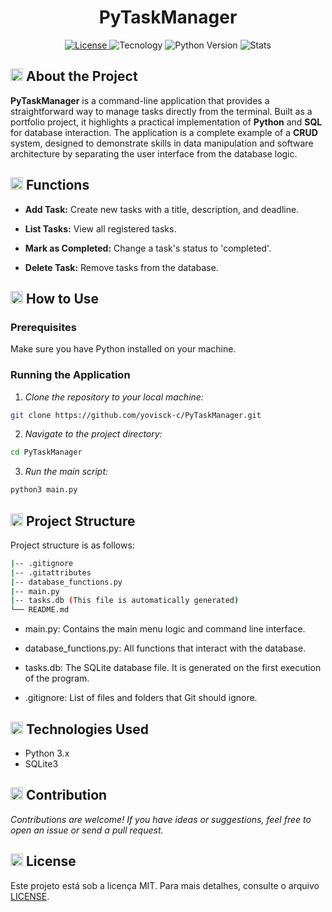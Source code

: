 <h1 align="center">PyTaskManager</h1>

<p align="center">
  <a href="LICENSE">
    <img src="https://img.shields.io/badge/License-MIT-purple.svg?style=for-the-badge" alt="License">
  </a>
  <img src="https://img.shields.io/badge/Made%20with-Python-purple.svg?style=for-the-badge" alt="Tecnology">
  <img src="https://img.shields.io/badge/Python-3.8%2B-purple?style=for-the-badge" alt="Python Version">
  <img src="https://img.shields.io/badge/Status-InProgress-6A0DAD.svg?style=for-the-badge" alt="Stats">
</p>

<h2>
  <img src="https://cdn.jsdelivr.net/npm/boxicons@2.1.4/svg/solid/bxs-cog.svg" height="20" alt="Ícone de Engrenagem">
  About the Project
</h2>

**PyTaskManager** is a command-line application that provides a straightforward way to manage tasks directly from the terminal. Built as a portfolio project, it highlights a practical implementation of **Python** and **SQL** for database interaction. The application is a complete example of a **CRUD** system, designed to demonstrate skills in data manipulation and software architecture by separating the user interface from the database logic.


<h2>
    <img src="https://cdn.jsdelivr.net/npm/boxicons@2.1.4/svg/solid/bxs-wrench.svg" height="20" alt="Icone de Código"> Functions
</h2>

- **Add Task:** Create new tasks with a title, description, and deadline.

- **List Tasks:** View all registered tasks.

- **Mark as Completed:** Change a task's status to 'completed'.

- **Delete Task:** Remove tasks from the database.

<h2>
  <img src="https://cdn.jsdelivr.net/npm/boxicons@2.1.4/svg/solid/bxs-terminal.svg" height="20" alt="Ícone de Terminal">
  How to Use
</h2>

### **Prerequisites**
Make sure you have Python installed on your machine.

### **Running the Application**
1. *Clone the repository to your local machine:*

```bash
git clone https://github.com/yovisck-c/PyTaskManager.git
```
2. *Navigate to the project directory:*
```bash 
cd PyTaskManager
```
3. *Run the main script:*
```bash
python3 main.py
```

<h2>
  <img src="https://cdn.jsdelivr.net/npm/boxicons@2.1.4/svg/solid/bxs-folder.svg" height="20" alt="Ícone de Pasta">
  Project Structure
</h2>

Project structure is as follows:
```bash
|-- .gitignore
|-- .gitattributes
|-- database_functions.py
|-- main.py
|-- tasks.db (This file is automatically generated)
└── README.md
```
* main.py: Contains the main menu logic and command line interface.

* database_functions.py: All functions that interact with the database.

* tasks.db: The SQLite database file. It is generated on the first execution of the program.

* .gitignore: List of files and folders that Git should ignore.

<h2>
  <img src="https://cdn.jsdelivr.net/npm/simple-icons@v5/icons/python.svg" height="20" alt="Ícone de Python">
  Technologies Used
</h2>

* Python 3.x
* SQLite3

<h2>
  <img src="https://cdn.jsdelivr.net/npm/boxicons@2.1.4/svg/solid/bxs-group.svg" height="20" alt="Ícone de Grupo">
  Contribution
</h2>

*Contributions are welcome! If you have ideas or suggestions, feel free to open an issue or send a pull request.*


<h2>
  <img src="https://cdn.jsdelivr.net/npm/boxicons@2.1.4/svg/solid/bxs-badge.svg" height="20" alt="Ícone de Licença">
  License
</h2>

Este projeto está sob a licença MIT. Para mais detalhes, consulte o arquivo [LICENSE](LICENSE).
